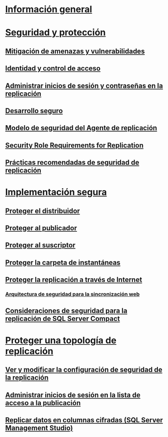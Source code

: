 # [Información general](security-overview-replication.md)  
# [Seguridad y protección](security-and-protection-replication.md)  
## [Mitigación de amenazas y vulnerabilidades](threat-and-vulnerability-mitigation-replication.md)  
## [Identidad y control de acceso](identity-and-access-control-replication.md)  
## [Administrar inicios de sesión y contraseñas en la replicación](manage-logins-and-passwords-in-replication.md)  
## [Desarrollo seguro](secure-development-replication.md)  
## [Modelo de seguridad del Agente de replicación](replication-agent-security-model.md)  
## [Security Role Requirements for Replication](security-role-requirements-for-replication.md)  
## [Prácticas recomendadas de seguridad de replicación](replication-security-best-practices.md)  
# [Implementación segura](secure-deployment-replication.md)  
## [Proteger el distribuidor](secure-the-distributor.md)  
## [Proteger al publicador](secure-the-publisher.md)  
## [Proteger al suscriptor](secure-the-subscriber.md)  
## [Proteger la carpeta de instantáneas](secure-the-snapshot-folder.md)  
## [Proteger la replicación a través de Internet](securing-replication-over-the-internet.md)  
### [Arquitectura de seguridad para la sincronización web](security-architecture-for-web-synchronization.md)  
## [Consideraciones de seguridad para la replicación de SQL Server Compact](security-considerations-for-sql-server-compact-replication.md)  
# [Proteger una topología de replicación](secure-a-replication-topology.md)  
## [Ver y modificar la configuración de seguridad de la replicación](view-and-modify-replication-security-settings.md)  
## [Administrar inicios de sesión en la lista de acceso a la publicación](manage-logins-in-the-publication-access-list.md)  
## [Replicar datos en columnas cifradas (SQL Server Management Studio)](replicate-data-in-encrypted-columns-sql-server-management-studio.md)  
